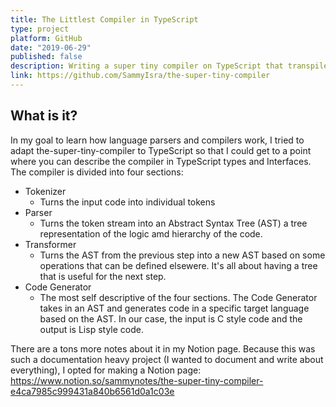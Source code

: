 ```yaml
---
title: The Littlest Compiler in TypeScript
type: project
platform: GitHub
date: "2019-06-29"
published: false
description: Writing a super tiny compiler on TypeScript that transpiles Lisp style code to C style code
link: https://github.com/SammyIsra/the-super-tiny-compiler
---
```


## What is it?

In my goal to learn how language parsers and compilers work, I tried to adapt the-super-tiny-compiler to TypeScript so that I could get to a point where you can describe the compiler in TypeScript types and Interfaces. The compiler is divided into four sections:

- Tokenizer
  - Turns the input code into individual tokens
- Parser
  - Turns the token stream into an Abstract Syntax Tree (AST) a tree representation of the logic amd hierarchy of the code.
- Transformer
  - Turns the AST from the previous step into a new AST based on some operations that can be defined elsewere. It's all about having a tree that is useful for the next step.
- Code Generator
  - The most self descriptive of the four sections. The Code Generator takes in an AST and generates code in a specific target language based on the AST. In our case, the input is C style code and the output is Lisp style code.

There are a tons more notes about it in my Notion page. Because this was such a documentation heavy project (I wanted to document and write about everything), I opted for making a Notion page:
https://www.notion.so/sammynotes/the-super-tiny-compiler-e4ca7985c999431a840b6561d0a1c03e
